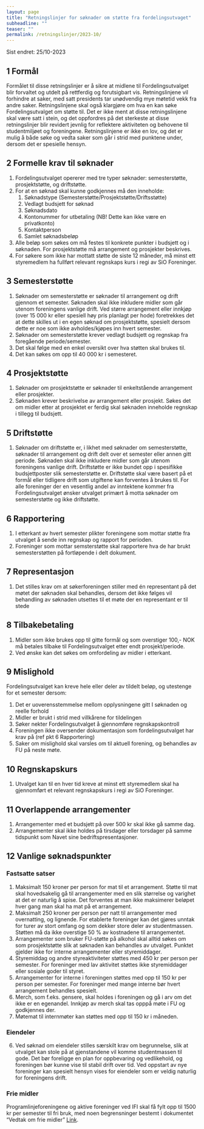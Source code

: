 ```yaml
---
layout: page
title: "Retningslinjer for søknader om støtte fra fordelingsutvaget"
subheadline: ""
teaser: ""
permalink: /retningslinjer/2023-10/
---
```


Sist endret: 25/10-2023

## 1 Formål

Formålet til disse retningslinjer er å sikre at midlene til Fordelingsutvalget blir forvaltet og utdelt på rettferdig og forutsigbart vis. Retningslinjene vil forhindre at saker, med satt presidents tar unødvendig mye møtetid vekk fra andre saker. Retningslinjene skal også klargjøre om hva en kan søke Fordelingsutvalget om støtte til. Det er ikke ment at disse retningslinjene skal være satt i stein, og det oppfordres på det sterkeste at disse retningslinjer blir revidert jevnlig for reflektere aktiviteten og behovene til studentmiljøet og foreningene. Retningslinjene er ikke en lov, og det er mulig å både søke og vedta saker som går i strid med punktene under, dersom det er spesielle hensyn.

## 2 Formelle krav til søknader

1. Fordelingsutvalget opererer med tre typer søknader: semesterstøtte, prosjektstøtte, og driftstøtte.
2. For at en søknad skal kunne godkjennes må den inneholde:
   1. Søknadstype (Semesterstøtte/Prosjektstøtte/Driftsstøtte)
   2. Vedlagt budsjett for søknad
   3. Søknadsdato
   4. Kontonummer for utbetaling (NB! Dette kan ikke være en privatkonto)
   5. Kontaktperson
   6. Samlet søknadsbeløp
3. Alle beløp som søkes om må festes til konkrete punkter i budsjett og i søknaden. For prosjektstøtte må arrangement og prosjekter beskrives.
4. For søkere som ikke har mottatt støtte de siste 12 måneder, må minst ett styremedlem ha fullført relevant regnskaps kurs i regi av SiO Foreninger.

## 3 Semesterstøtte

1. Søknader om semesterstøtte er søknader til arrangement og drift gjennom et semester. Søknaden skal ikke inkludere midler som går utenom foreningens vanlige drift. Ved større arrangement eller innkjøp (over 15 000 kr eller spesiell høy pris planlagt per hode) foretrekkes det at dette skilles ut i en egen søknad om prosjektstøtte, spesielt dersom dette er noe som ikke avholdes/kjøpes inn hvert semester.
2. Søknader om semesterstøtte krever vedlagt budsjett og regnskap fra foregående periode/semester.
3. Det skal følge med en enkel oversikt over hva støtten skal brukes til.
4. Det kan søkes om opp til 40 000 kr i semesteret.

## 4 Prosjektstøtte

1. Søknader om prosjektstøtte er søknader til enkeltstående arrangement eller prosjekter.
2. Søknaden krever beskrivelse av arrangement eller prosjekt. Søkes det om midler etter at prosjektet er ferdig skal søknaden inneholde regnskap i tillegg til budsjett.

## 5 Driftstøtte

1. Søknader om driftstøtte er, i likhet med søknader om semesterstøtte, søknader til arrangement og drift delt over et semester eller annen gitt periode. Søknaden skal ikke inkludere midler som går utenom foreningens vanlige drift. Driftstøtte er ikke bundet opp i spesifikke budsjettposter slik semesterstøtte er. Driftstøtte skal være basert på et formål eller tidligere drift som utgiftene kan forventes å brukes til. For alle foreninger der en vesentlig andel av inntektene kommer fra Fordelingsutvalget ønsker utvalget primært å motta søknader om semesterstøtte og ikke driftstøtte.

## 6 Rapportering

1. I etterkant av hvert semester plikter foreningene som mottar støtte fra utvalget å sende inn regnskap og rapport for perioden.
2. Foreninger som mottar semsterstøtte skal rapportere hva de har brukt semesterstøtten
   på fortløpende i delt dokument.

## 7 Representasjon

1. Det stilles krav om at søkerforeningen stiller med én representant på det møtet der søknaden skal behandles, dersom det ikke følges vil behandling av søknaden utsettes til et møte der en representant er til stede

## 8 Tilbakebetaling

1. Midler som ikke brukes opp til gitte formål og som overstiger 100,- NOK må betales tilbake til Fordelingsutvalget etter endt prosjekt/periode.
2. Ved ønske kan det søkes om omfordeling av midler i etterkant.

## 9 Mislighold

Fordelingsutvalget kan kreve hele eller deler av tildelt beløp, og utestenge for et semester dersom:

1. Det er uoverensstemmelse mellom opplysningene gitt I søknaden og reelle forhold
2. Midler er brukt i strid med villkårene for tildelingen
3. Søker nekter Fordelingsutvalget å gjennomføre regnskapskontroll
4. Foreningen ikke oversender dokumentasjon som fordelingsutvalget har krav på (ref pkt 6 Rapportering)
5. Saker om mislighold skal varsles om til aktuell forening, og behandles av FU på neste møte.

## 10 Regnskapskurs

1. Utvalget kan til en hver tid kreve at minst ett styremedlem skal ha gjennomført et relevant regnskapskurs i regi av SiO Foreninger.

## 11 Overlappende arrangementer
1. Arrangementer med et budsjett på over 500 kr skal ikke gå samme dag.
2. Arrangementer skal ikke holdes på tirsdager eller torsdager på samme tidspunkt som Navet sine bedriftspresentasjoner.

## 12 Vanlige søknadspunkter

### Fastsatte satser

1. Maksimalt 150 kroner per person for mat til et arrangement. Støtte til mat
   skal hovedsakelig gå til arrangementer med en slik størrelse og varighet at
   det er naturlig å spise. Det forventes at man ikke maksimerer beløpet hver
   gang man skal ha mat på et arrangement.
2. Maksimalt 250 kroner per person per natt til arrangementer med overnatting,
   og lignende. For etablerte foreninger kan det gjøres unntak for turer av stort
   omfang og som dekker store deler av studentmassen. Støtten må da ikke
   overstige 50 % av kostnadene til arrangementet.
3. Arrangementer som bruker FU-støtte på alkohol skal alltid søkes om som prosjektstøtte slik at søknaden kan behandles av utvalget. Punktet gjelder ikke for interne arrangementer eller styremiddager.
4. Styremiddag og andre styreaktiviteter støttes med 450 kr per person per semester. For foreninger med lav aktivitet støttes ikke styremiddager eller sosiale goder til styret.
5. Arrangementer for interne i foreningen støttes med opp til 150 kr per person per semester. For foreninger med mange interne bør hvert arrangement behandles spesielt.
6. Merch, som f.eks. gensere, skal holdes i foreningen og gå i arv om det ikke er en egenandel. Innkjøp av merch skal tas opppå møte i FU og godkjennes der.
7. Møtemat til internmøter kan støttes med opp til 150 kr i måneden.

### Eiendeler

6. Ved søknad om eiendeler stilles særskilt krav om begrunnelse, slik at utvalget kan stole på at gjenstandene vil komme studentmassen til gode. Det bør foreligge en plan for oppbevaring og vedlikehold, og foreningen bør kunne vise til stabil drift over tid. Ved oppstart av nye foreninger kan spesielt hensyn vises for eiendeler som er veldig naturlig for foreningens drift.

### Frie midler

Programlinjeforeningene og aktive foreninger ved IFI skal få fylt opp til 1500 kr per semester til fri bruk, med noen begrensninger bestemt i dokumentet “Vedtak om frie midler” [Link](https://fordelingsutvalget.org/midler/).
